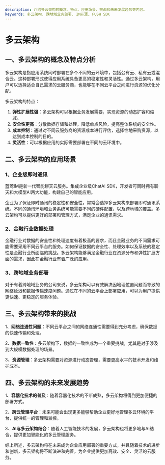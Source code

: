 ```yaml
---
description: 介绍多云架构的概念、特点、应用场景、挑战和未来发展趋势等内容。
keywords: 多云架构, 跨地域业务部署, IM开源, PUSH SDK
---
```

# 多云架构

## 一、多云架构的概念及特点分析

多云架构是指应用系统同时部署在多个不同的云环境中，包括公有云、私有云或混合云。这种部署形式使得应用系统具备更高的稳定性和灵活性。通过多云架构，用户可以选择适合自己需求的云服务商，也能够在不同云平台之间进行资源的优化分配。

多云架构的特点：
1. **弹性扩展性强**：多云架构可以根据业务发展需要，实现资源的动态扩容和缩减。
2. **安全性更高**：分散数据存储和处理，降低单点风险，提高整体系统的安全性。
3. **成本控制**：通过对不同云服务商的资源成本进行评估，选择性地采购资源，以达到成本控制的目的。
4. **灵活性**：可以根据应用的实际需要部署在不同的云环境中。

## 二、多云架构的应用场景

### 1、企业级即时通讯

蓝莺IM是新一代智能聊天云服务。集成企业级ChatAI SDK，开发者可同时拥有聊天和大模型AI两大功能，构建自己的智能应用。

企业为了保证即时通讯的稳定性和安全性，常常会选择多云架构来部署即时通讯系统。不同的通讯环境和业务系统可能需要不同的硬件配置，以及跨地域的覆盖。多云架构可以提供更好的部署和管理方式，满足企业的通讯需求。

### 2、金融行业数据处理

金融行业对数据的安全性和处理速度有着极高的要求，而且金融业务的不同需求可能需要采用不同云平台的服务。如何保证数据的安全性、处理效率以及系统的稳定性是金融行业所面临的挑战。多云架构能够满足金融行业在资源分布和弹性扩展方面的需求，因此在金融行业有着广泛的应用。

### 3、跨地域业务部署

对于有着跨地域业务的公司来说，多云架构可以有效解决因地理位置问题而导致的网络延迟和数据传输速度问题。通过在不同的云平台上部署应用，可以为用户提供更快速、更稳定的服务体验。

## 三、多云架构带来的挑战

1、**网络连通性问题**：不同云平台之间的网络连通性需要得到充分考虑，确保数据的快速传输和处理。

2、**数据一致性**：多云架构下，数据的一致性成为一个重要挑战，尤其是对于涉及到大规模数据处理的场景。

3、**资源管理**：多云架构需要对资源进行动态管理，需要更高水平的技术开发和维护成本。

## 四、多云架构的未来发展趋势

1、**容器化技术的普及**：随着容器化技术的不断成熟，多云架构将得到更加便捷的部署方式。

2、**跨云管理平台**：未来可能会出现更多能够帮助企业更好地管理多云环境的平台，提供统一的管理和监控。

3、**AI与多云架构结合**：随着人工智能技术的发展，多云架构也将更多地与AI结合，提供更加智能化的多云管理服务。

综上所述，多云架构将在未来成为企业应用部署的重要方式，并且随着技术的进步和创新，多云架构将不断演进和完善，为企业提供更加高效、安全、灵活的云服务。
